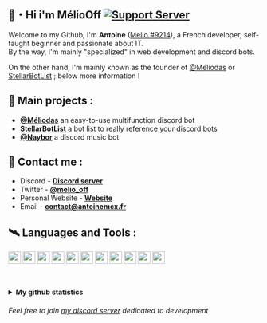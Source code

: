 ## 👋・Hi i'm MélioOff   [![Support Server](https://img.shields.io/discord/738122381062832180.svg?label=&logo=discord&logoColor=ffffff&color=7389D8&labelColor=6A7EC2)](https://discord.gg/G6WQsMQShZ)

Welcome to my Github, I'm **Antoine** ([Melio.#9214](https://discord.gg/G6WQsMQShZ)), a French developer, self-taught beginner and passionate about IT.   
By the way, I'm mainly "specialized" in web development and discord bots.  
   
On the other hand, I'm mainly known as the founder of [@Méliodas](https://meliodasbot.fr) or [StellarBotList](https://stellarbotlist.com) ; below more information !   
## 🌱 Main projects :  

* **[@Méliodas](https://meliodasbot.fr)** an easy-to-use multifunction discord bot
* **[StellarBotList](https://stellarbotlist.com)** a bot list to really reference your discord bots
* **[@Naybor](https://discord.com/oauth2/authorize?client_id=793213992910585898&permissions=8&scope=bot%20applications.commands)** a discord music bot   
## 📡 Contact me :  

* Discord - **[Discord server](https://discord.gg/G6WQsMQShZ)**
* Twitter - **[@melio_off](https://twitter.com/melio_off)**
* Personal Website - **[Website](https://antoinemcx.fr#contact)**
* Email - **[contact@antoinemcx.fr](mailto:contact@antoinemcx.fr)**   
## 🛰️ Languages and Tools :  

<code><img height="25" src="https://raw.githubusercontent.com/rahul-jha98/github_readme_icons/main/language_and_tools/square/javascript/javascript.png"></code>
<code><img height="25" src="https://raw.githubusercontent.com/rahul-jha98/github_readme_icons/main/language_and_tools/square/node/node.png"></code>
<code><img height="25" src="https://raw.githubusercontent.com/rahul-jha98/github_readme_icons/main/language_and_tools/square/python/python.png"></code>
<code><img height="25" src="https://raw.githubusercontent.com/rahul-jha98/github_readme_icons/main/language_and_tools/square/git-scm/git-scm.png"></code>
<code><img height="25" src="https://raw.githubusercontent.com/hussainweb/hussainweb/main/icons/vscode.png"></code>
<code><img height="25" src="https://github.com/hussainweb/hussainweb/raw/main/icons/mariadb.png"></code>
<code><img height="25" src="https://raw.githubusercontent.com/rahul-jha98/github_readme_icons/main/language_and_tools/square/html/html.png"></code>
<code><img height="25" src="https://raw.githubusercontent.com/rahul-jha98/github_readme_icons/main/language_and_tools/square/css/css.png"></code>
<code><img height="25" src="https://i.imgur.com/819gB5a.png"></code>
<code><img height="25" src="https://raw.githubusercontent.com/rahul-jha98/github_readme_icons/main/language_and_tools/square/bootstrap/bootstrap.png"></code>
<code><img height="25" src="https://upload.wikimedia.org/wikipedia/commons/a/a7/React-icon.svg"></code>  
   
   
<br><details>
  <summary><b>My github statistics</b></summary>
  
  [<img style="margin-top: 5px" src="https://github-readme-stats.vercel.app/api?username=antoinemcx&hide=contribs&show_icons=true&theme=dark">](https://github-readme-stats.vercel.app/api?username=antoinemcx&hide=contribs&show_icons=true&theme=dark)
</details>   

###### Feel free to join [my discord server](https://discord.gg/G6WQsMQShZ) dedicated to development
